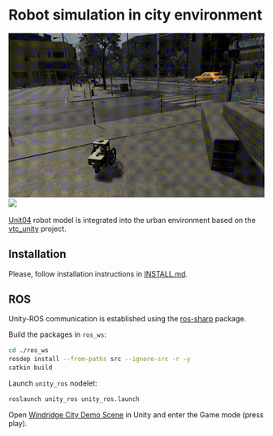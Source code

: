 # Robot simulation in city environment

<img src="./demos/robot_model.gif"/> <img src="./demos/robot_model_ros.gif"/>

[Unit04](https://github.com/Field-Robotics-Japan/unit04_unity) robot model is
integrated into the urban environment based on the
[vtc_unity](https://github.com/Field-Robotics-Japan/vtc_unity) project.

## Installation

Please, follow installation instructions in
[INSTALL.md](https://gitlab.com/RuslanAgishev/ImageSynthUnity/-/blob/planning/docs/INSTALL.md).

## ROS

Unity-ROS communication is established using the [ros-sharp](https://github.com/siemens/ros-sharp)
package.

Build the packages in `ros_ws`:
```bash
cd ./ros_ws
rosdep install --from-paths src --ignore-src -r -y
catkin build
```

Launch `unity_ros` nodelet:

```bash
roslaunch unity_ros unity_ros.launch
```

Open [Windridge City Demo Scene](https://gitlab.com/RuslanAgishev/ImageSynthUnity/-/blob/planning/Assets/Scenes/Windridge%20City%20Demo%20Scene.unity)
in Unity and enter the Game mode (press play).
